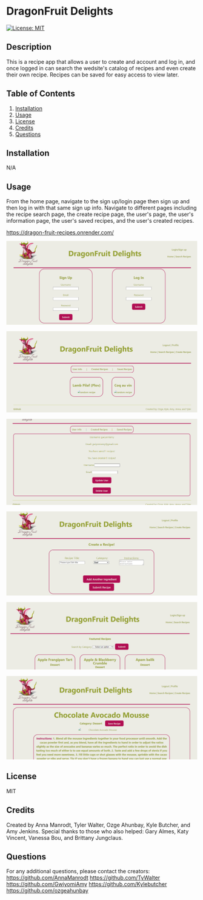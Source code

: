 
   # DragonFruit Delights
   [![License: MIT](https://img.shields.io/badge/License-MIT-yellow.svg)](https://opensource.org/licenses/MIT)

   ## Description
   
   This is a recipe app that allows a user to create and account and log in, and once logged in can search the wedsite's catalog of recipes and even create their own recipe. Recipes can be saved for easy access to view later. 
   
   ## Table of Contents 
   
   1. [Installation](#installation)
   2. [Usage](#usage)
   3. [License](#license)
   4. [Credits](#credits)
   5. [Questions](#questions)
   
   ## Installation
   
   N/A
   
   ## Usage
   
   From the home page, navigate to the sign up/login page then sign up and then log in with that same sign up info. Navigate to different pages including the recipe search page, the create recipe page, the user's page, the user's information page, the user's saved recipes, and the user's created recipes.

   https://dragon-fruit-recipes.onrender.com/

   ![Login](./client/public/assets/login.png)

   ![User](./client/public/assets/user.png)

   ![User Info](./client/public/assets/userinfo.png)

   ![Create](./client/public/assets/create.png)

   ![Search](./client/public/assets/search.png)

   ![Single Recipe](./client/public/assets/single.png)
   
   ## License
   
   MIT

   ## Credits

   Created by Anna Manrodt, Tyler Walter, Ozge Ahunbay, Kyle Butcher, and Amy Jenkins. Special thanks to those who also helped: Gary Almes, Katy Vincent, Vanessa Bou, and Brittany Jungclaus.

   ## Questions

   For any additional questions, please contact the creators:
   https://github.com/AnnaManrodt
   https://github.com/TyWalter
   https://github.com/GwiyomiAmy
   https://github.com/Kylebutcher
   https://github.com/ozgeahunbay


   
   